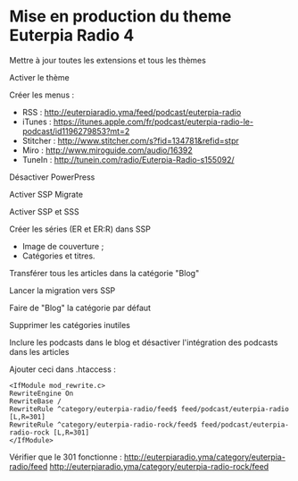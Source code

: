 Mise en production du theme Euterpia Radio 4
==

Mettre à jour toutes les extensions et tous les thèmes

Activer le thème

Créer les menus :
- RSS : http://euterpiaradio.yma/feed/podcast/euterpia-radio
- iTunes : https://itunes.apple.com/fr/podcast/euterpia-radio-le-podcast/id1196279853?mt=2
- Stitcher : http://www.stitcher.com/s?fid=134781&refid=stpr
- Miro : http://www.miroguide.com/audio/16392
- TuneIn : http://tunein.com/radio/Euterpia-Radio-s155092/

Désactiver PowerPress

Activer SSP Migrate

Activer SSP et SSS

Créer les séries (ER et ER:R) dans SSP
- Image de couverture ;
- Catégories et titres.

Transférer tous les articles dans la catégorie "Blog"

Lancer la migration vers SSP

Faire de "Blog" la catégorie par défaut

Supprimer les catégories inutiles

Inclure les podcasts dans le blog et désactiver l'intégration des podcasts dans les articles

Ajouter ceci dans .htaccess :
```
<IfModule mod_rewrite.c>
RewriteEngine On
RewriteBase /
RewriteRule ^category/euterpia-radio/feed$ feed/podcast/euterpia-radio [L,R=301]
RewriteRule ^category/euterpia-radio-rock/feed$ feed/podcast/euterpia-radio-rock [L,R=301]
</IfModule>
```

Vérifier que le 301 fonctionne :
http://euterpiaradio.yma/category/euterpia-radio/feed
http://euterpiaradio.yma/category/euterpia-radio-rock/feed
